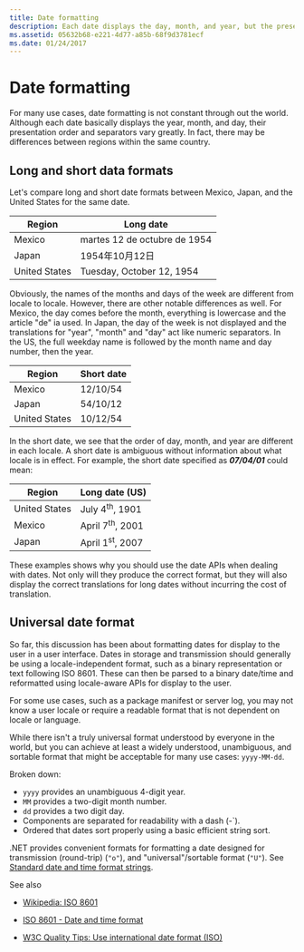 ```yaml
---
title: Date formatting
description: Each date displays the day, month, and year, but the presentation order and separators can vary in different regions.
ms.assetid: 05632b68-e221-4d77-a85b-68f9d3781ecf
ms.date: 01/24/2017
---
```

# Date formatting

For many use cases, date formatting is not constant through out the world.
Although each date basically displays the year, month, and day, their presentation order and separators vary greatly.
In fact, there may be differences between regions within the same country.

## Long and short data formats

Let's compare long and short date formats between Mexico, Japan, and the United States for the same date.

| Region | Long date |
| -- | -- |
| Mexico        | martes 12 de octubre de 1954 |
| Japan         | <span lang="ja">1954年10月12日</span> |
| United States | Tuesday, October 12, 1954 |

Obviously, the names of the months and days of the week are different from locale to locale.
However, there are other notable differences as well.
For Mexico, the day comes before the month, everything is lowercase and the article "de" ia used.
In Japan, the day of the week is not displayed and the translations for "year", "month" and "day" act like numeric separators.
In the US, the full weekday name is followed by the month name and day number, then the year.

| Region | Short date |
| -- | -- |
| Mexico        | 12/10/54 |
| Japan         | 54/10/12 |
| United States | 10/12/54 |

In the short date, we see that the order of day, month, and year are different in each locale.
A short date is ambiguous without information about what locale is in effect.
For example, the short date specified as ***07/04/01*** could mean:

| Region | Long date (US) |
| -- | -- |
| United States | July 4<sup>th</sup>, 1901 |
| Mexico        | April 7<sup>th</sup>, 2001 |
| Japan         | April 1<sup>st</sup>, 2007 |

These examples shows why you should use the date APIs when dealing with dates.
Not only will they produce the correct format, but they will also display the correct translations for long dates without incurring the cost of translation.

## Universal date format

So far, this discussion has been about formatting dates for display to the user in a user interface.
Dates in storage and transmission should generally be using a locale-independent format, such as a binary representation or text following ISO 8601.
These can then be parsed to a binary date/time and reformatted using locale-aware APIs for display to the user.

For some use cases, such as a package manifest or server log, you may not know a user locale or require a readable format that is not dependent on locale or language.

While there isn't a truly universal format understood by everyone in the world, but you can achieve at least a widely understood, unambiguous, and sortable format that might be acceptable for many use cases: `yyyy-MM-dd`.

Broken down:

- `yyyy` provides an unambiguous 4-digit year.
- `MM` provides a two-digit month number.
- `dd` provides a two digit day.
- Components are separated for readability with a dash (-`).
- Ordered that dates sort properly using a basic efficient string sort.

.NET provides convenient formats for formatting a date designed for transmission (round-trip) (`"o"`), and "universal"/sortable format (`"U"`).
See [Standard date and time format strings](/dotnet/standard/base-types/standard-date-and-time-format-strings).

See also

- [Wikipedia: ISO 8601](https://en.wikipedia.org/wiki/ISO_8601)

- [ISO 8601 - Date and time format](https://www.iso.org/iso-8601-date-and-time-format.html)

- [W3C Quality Tips: Use international date format (ISO)](https://www.w3.org/QA/Tips/iso-date)
